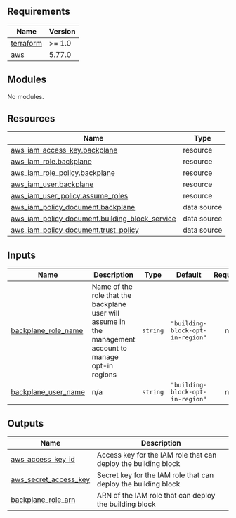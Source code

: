 <!-- BEGIN_TF_DOCS -->
## Requirements

| Name | Version |
|------|---------|
| <a name="requirement_terraform"></a> [terraform](#requirement\_terraform) | >= 1.0 |
| <a name="requirement_aws"></a> [aws](#requirement\_aws) | 5.77.0 |

## Modules

No modules.

## Resources

| Name | Type |
|------|------|
| [aws_iam_access_key.backplane](https://registry.terraform.io/providers/hashicorp/aws/5.77.0/docs/resources/iam_access_key) | resource |
| [aws_iam_role.backplane](https://registry.terraform.io/providers/hashicorp/aws/5.77.0/docs/resources/iam_role) | resource |
| [aws_iam_role_policy.backplane](https://registry.terraform.io/providers/hashicorp/aws/5.77.0/docs/resources/iam_role_policy) | resource |
| [aws_iam_user.backplane](https://registry.terraform.io/providers/hashicorp/aws/5.77.0/docs/resources/iam_user) | resource |
| [aws_iam_user_policy.assume_roles](https://registry.terraform.io/providers/hashicorp/aws/5.77.0/docs/resources/iam_user_policy) | resource |
| [aws_iam_policy_document.backplane](https://registry.terraform.io/providers/hashicorp/aws/5.77.0/docs/data-sources/iam_policy_document) | data source |
| [aws_iam_policy_document.building_block_service](https://registry.terraform.io/providers/hashicorp/aws/5.77.0/docs/data-sources/iam_policy_document) | data source |
| [aws_iam_policy_document.trust_policy](https://registry.terraform.io/providers/hashicorp/aws/5.77.0/docs/data-sources/iam_policy_document) | data source |

## Inputs

| Name | Description | Type | Default | Required |
|------|-------------|------|---------|:--------:|
| <a name="input_backplane_role_name"></a> [backplane\_role\_name](#input\_backplane\_role\_name) | Name of the role that the backplane user will assume in the management account to manage opt-in regions | `string` | `"building-block-opt-in-region"` | no |
| <a name="input_backplane_user_name"></a> [backplane\_user\_name](#input\_backplane\_user\_name) | n/a | `string` | `"building-block-opt-in-region"` | no |

## Outputs

| Name | Description |
|------|-------------|
| <a name="output_aws_access_key_id"></a> [aws\_access\_key\_id](#output\_aws\_access\_key\_id) | Access key for the IAM role that can deploy the building block |
| <a name="output_aws_secret_access_key"></a> [aws\_secret\_access\_key](#output\_aws\_secret\_access\_key) | Secret key for the IAM role that can deploy the building block |
| <a name="output_backplane_role_arn"></a> [backplane\_role\_arn](#output\_backplane\_role\_arn) | ARN of the IAM role that can deploy the building block |
<!-- END_TF_DOCS -->